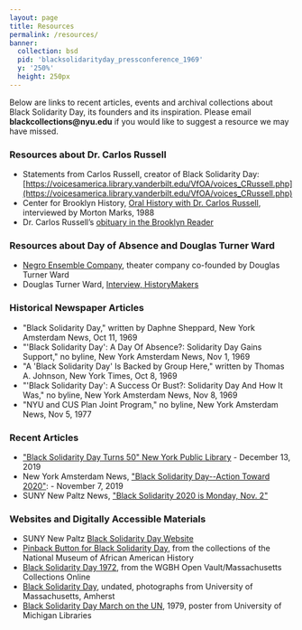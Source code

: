 ```yaml
---
layout: page
title: Resources
permalink: /resources/
banner:
  collection: bsd
  pid: 'blacksolidarityday_pressconference_1969'
  y: '250%'
  height: 250px
---
```

Below are links to recent articles, events and archival collections about Black Solidarity Day, its founders and its inspiration. Please email __blackcollections@nyu.edu__ if you would like to suggest a resource we may have missed.

### Resources about Dr. Carlos Russell
- Statements from Carlos Russell, creator of Black Solidarity Day: [https://voicesamerica.library.vanderbilt.edu/VfOA/voices_CRussell.php](https://voicesamerica.library.vanderbilt.edu/VfOA/voices_CRussell.php)
- Center for Brooklyn History, [Oral History with Dr. Carlos Russell](https://oralhistory.brooklynhistory.org/interviews/russell-carlos-19880810/), interviewed by Morton Marks, 1988
- Dr. Carlos Russell’s [obituary in the Brooklyn Reader](https://www.bkreader.com/2018/07/13/obiturar-dr-carlos-e-russell-founder-black-solidarity-day-transitione/)

### Resources about Day of Absence and Douglas Turner Ward
- [Negro Ensemble Company](https://necinc.org/), theater company co-founded by Douglas Turner Ward
- Douglas Turner Ward, [Interview, HistoryMakers](https://www.thehistorymakers.org/biography/douglas-turner-ward-40)

### Historical Newspaper Articles
- "Black Solidarity Day," written by Daphne Sheppard, New York Amsterdam News, Oct 11, 1969
- "'Black Solidarity Day': A Day Of Absence?: Solidarity Day Gains Support," no byline, New York Amsterdam News, Nov 1, 1969
- "A 'Black Solidarity Day' Is Backed by Group Here," written by Thomas A. Johnson, New York Times, Oct 8, 1969
- "'Black Solidarity Day': A Success Or Bust?: Solidarity Day And How It Was," no byline, New York Amsterdam News, Nov 8, 1969
- "NYU and CUS Plan Joint Program," no byline, New York Amsterdam News, Nov 5, 1977

### Recent Articles
- ["Black Solidarity Day Turns 50" New York Public Library](http://www.nypl.org/blog/2019/12/13/black-solidarity-day-turns-50.)  - December 13, 2019
- New York Amsterdam News, ["Black Solidarity Day--Action Toward 2020"](http://amsterdamnews.com/news/2019/nov/07/black-solidarity-dayaction-toward-2020/): - November 7, 2019
- SUNY New Paltz News, ["Black Solidarity 2020 is Monday, Nov. 2"](https://sites.newpaltz.edu/news/2020/10/black-solidarity-day-2020/)

### Websites and Digitally Accessible Materials
- SUNY New Paltz [Black Solidarity Day Website](https://www.newpaltz.edu/black-solidarity-day/)
- [Pinback Button for Black Solidarity Day](https://nmaahc.si.edu/object/nmaahc_2013.68.139), from the collections of the National Museum of African American History
- [Black Solidarity Day 1972](https://www.digitalcommonwealth.org/search/commonwealth-oai:dv141b45c), from the WGBH Open Vault/Massachusetts Collections Online
- [Black Solidarity Day](https://credo.library.umass.edu/search?q=%22black+solidarity+day%22), undated, photographs from University of Massachusetts, Amherst
- [Black Solidarity Day March on the UN](https://quod.lib.umich.edu/cgi/i/image/image-idx?id=S-LBC2IC-X-SCLP1481%5DSCLP_1481), 1979, poster from University of Michigan Libraries
